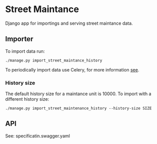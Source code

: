 # Street Maintance

Django app for importings and serving street maintance data.

## Importer
To import data run:
```
./manage.py import_street_maintance_history
```
To periodically import data use Celery, for more information [see](https://github.com/City-of-Turku/smbackend/wiki/Celery-Tasks#street-maintenance-history-street_maintenancetasksimport_street_maintenance_history).

### History size
The default history size for a maintance unit is 10000. To import with a different history size:
```
./manage.py import_street_maintenance_history --history-size SIZE
```

## API
See: specificatin.swagger.yaml